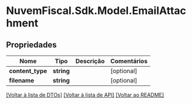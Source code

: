 # NuvemFiscal.Sdk.Model.EmailAttachment

## Propriedades

Nome | Tipo | Descrição | Comentários
------------ | ------------- | ------------- | -------------
**content_type** | **string** |  | [optional] 
**filename** | **string** |  | [optional] 

[[Voltar à lista de DTOs]](../README.md#documentation-for-models) [[Voltar à lista de API]](../README.md#documentation-for-api-endpoints) [[Voltar ao README]](../README.md)

